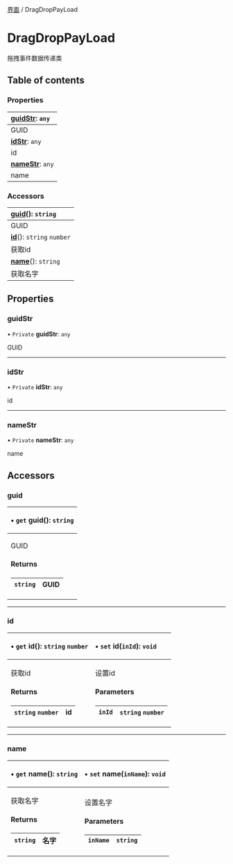 [界面](../groups/界面.界面.md) / DragDropPayLoad

# DragDropPayLoad <Badge type="tip" text="Class" /> <Score text="DragDropPayLoad" />

拖拽事件数据传递类

## Table of contents

### Properties <Score text="Properties" /> 
| **[guidStr](mw.DragDropPayLoad.md#guidstr)**: `any`  |
| :-----|
| GUID|
| **[idStr](mw.DragDropPayLoad.md#idstr)**: `any`  |
| id|
| **[nameStr](mw.DragDropPayLoad.md#namestr)**: `any`  |
| name|

### Accessors <Score text="Accessors" /> 
| **[guid](mw.DragDropPayLoad.md#guid)**(): `string`  |
| :-----|
| GUID|
| **[id](mw.DragDropPayLoad.md#id)**(): `string`  `number`  |
| 获取id|
| **[name](mw.DragDropPayLoad.md#name)**(): `string`  |
| 获取名字|

## Properties

### guidStr <Score text="guidStr" /> 

• `Private` **guidStr**: `any`

GUID

___

### idStr <Score text="idStr" /> 

• `Private` **idStr**: `any`

id

___

### nameStr <Score text="nameStr" /> 

• `Private` **nameStr**: `any`

name

## Accessors

### guid <Score text="guid" /> 

<table class="get-set-table">
<thead><tr>
<th style="text-align: left">

• `get` **guid**(): `string`

</th>
</tr></thead>
<tbody><tr>
<td style="text-align: left">


GUID

#### Returns

| `string` | GUID |
| :------ | :------ |

</td>
</tr></tbody>
</table>

___

### id <Score text="id" /> 

<table class="get-set-table">
<thead><tr>
<th style="text-align: left">

• `get` **id**(): `string`  `number`

</th>
<th style="text-align: left">

• `set` **id**(`inId`): `void`

</th>
</tr></thead>
<tbody><tr>
<td style="text-align: left">


获取id

#### Returns

| `string`  `number` | id |
| :------ | :------ |


</td>
<td style="text-align: left">


设置id

#### Parameters

| `inId` | `string`  `number` |
| :------ | :------ |



</td>
</tr></tbody>
</table>

___

### name <Score text="name" /> 

<table class="get-set-table">
<thead><tr>
<th style="text-align: left">

• `get` **name**(): `string`

</th>
<th style="text-align: left">

• `set` **name**(`inName`): `void`

</th>
</tr></thead>
<tbody><tr>
<td style="text-align: left">


获取名字

#### Returns

| `string` | 名字 |
| :------ | :------ |


</td>
<td style="text-align: left">


设置名字

#### Parameters

| `inName` | `string` |
| :------ | :------ |


</td>
</tr></tbody>
</table>

